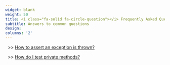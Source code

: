 ```yaml
---
widget: blank
weight: 50
title: <i class="fa-solid fa-circle-question"></i> Frequently Asked Questions
subtitle: Answers to common questions
design:
columns: '2'
---
```


&nbsp; >> [How to assert an exception is thrown?](/junit-5-expected-exception/)

&nbsp; >> [How do I test private methods?](/testing-private-methods/)
